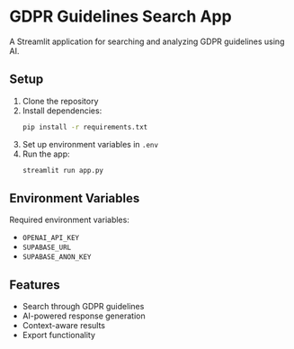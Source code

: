 # GDPR Guidelines Search App

A Streamlit application for searching and analyzing GDPR guidelines using AI.

## Setup

1. Clone the repository
2. Install dependencies:
   ```bash
   pip install -r requirements.txt
   ```
3. Set up environment variables in `.env`
4. Run the app:
   ```bash
   streamlit run app.py
   ```

## Environment Variables

Required environment variables:
- `OPENAI_API_KEY`
- `SUPABASE_URL`
- `SUPABASE_ANON_KEY`

## Features

- Search through GDPR guidelines
- AI-powered response generation
- Context-aware results
- Export functionality